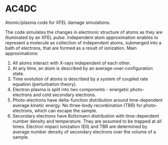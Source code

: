 # AC4DC
Atomic/plasma code for XFEL damage simulations.

The code simulates the changes in electronic structure of atoms as they are illuminated by an XFEL pulse. Independent atom approximation enables to represent a molecule as collection of independent atoms, submerged into a bath of electrons, that are formed as a result of ionization. Main approximations:

1) All atoms interact with X-rays independent of each other.
2) At any time, an atom is described by an average-over-configuration state. 
3) Time evolution of atoms is described by a system of coupled rate equation (perturbation theory).
4) Electron plasma is split into two components - energetic photo-electrons and cold secondary electrons.
5) Photo-electrons have delta-function distribution around time-dependent average kinetic energy. No three-body reconbination (TBR) for photo-electrons, which can escape the sample.
6) Secondary electrons have Boltzmann distribution with time-dependent number density and temperature. They are assumed to be trapped at all times. Electron impact ionization (EII) and TBR are determined by average number density of secondary electrons over the volume of a sample.
